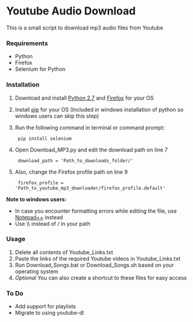 # Youtube Audio Download
This is a small script to download mp3 audio files from Youtube

### Requirements

* Python
* Firefox
* Selenium for Python

### Installation

1. Download and install [Python 2.7](https://www.python.org/downloads/) and [Firefox](https://www.mozilla.org/en-US/firefox/new/) for your OS
2. Install [pip](https://pip.pypa.io/en/stable/installing/) for your OS (Included in windows installation of python so windows users can skip this step)
3. Run the following command in terminal or command prompt:

        pip install selenium

4. Open Download_MP3.py and edit the download path on line 7

        download_path = 'Path_to_downloads_folder/'

5. Also, change the Firefox profile path on line 9

        firefox_profile = 'Path_to_youtube_mp3_downloader/firefox_profile.default'

**Note to windows users:**

- In case you encounter formatting errors while editing the file, use [Notepad++](https://notepad-plus-plus.org/download/) instead
- Use \\\\ instead of / in your path

### Usage

1. Delete all contents of Youtube_Links.txt
2. Paste the links of the required Youtube videos in Youtube_Links.txt
3. Run Download_Songs.bat or Download_Songs.sh based on your operating system
4. *Optional* You can also create a shortcut to these files for easy access

### To Do

- Add support for playlists
- Migrate to using youtube-dl

